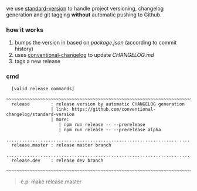 
we use
[standard-version](https://github.com/conventional-changelog/standard-version)
to handle project versioning, changelog generation and git tagging **without**
automatic pushing to Github.

### how it works

1. bumps the version in based on _package.json_ (according to commit history)
2. uses [conventional-changelog](https://github.com/conventional-changelog/conventional-changelog) to update _CHANGELOG.md_
3. tags a new release

### cmd
```text
  [valid release commands]
  ~~~~~~~~~~~~~~~~~~~~~~~~~~~~~~~~~~~~~~~~~~~~~~~~~~~~~~~~~~~~~~~~~~~~~~~~~~~~~~~~~
  release        : release version by automatic CHANGELOG generation
                 | link: https://github.com/conventional-changelog/standard-version
                 | more:
                    | npm run release -- --prerelease
                    | npm run release -- --prerelease alpha
  .................................................................................
  release.master : release master branch
  .................................................................................
  release.dev    : release dev branch
  ~~~~~~~~~~~~~~~~~~~~~~~~~~~~~~~~~~~~~~~~~~~~~~~~~~~~~~~~~~~~~~~~~~~~~~~~~~~~~~~~~
```
> e.p: make release.master

